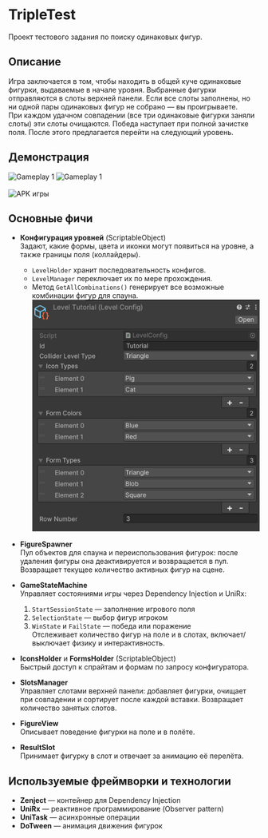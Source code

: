 # TripleTest

Проект тестового задания по поиску одинаковых фигур.

## Описание

Игра заключается в том, чтобы находить в общей куче одинаковые фигурки, выдаваемые в начале уровня. Выбранные фигурки отправляются в слоты верхней панели. Если все слоты заполнены, но ни одной пары одинаковых фигур не собрано — вы проигрываете.  
При каждом удачном совпадении (все три одинаковые фигурки заняли слоты) эти слоты очищаются. Победа наступает при полной зачистке поля. После этого предлагается перейти на следующий уровень.

## Демонстрация
<img src="output.gif" width="200" alt="Gameplay 1"> <img src="gif2.gif" width="200" alt="Gameplay 1">
<br><br>![APK игры](https://drive.google.com/file/d/1kz10V4va_Vb0H0Yarv-FfscoKya4fb6h/view?usp=sharing)
## Основные фичи

- **Конфигурация уровней** (ScriptableObject)  
  Задают, какие формы, цвета и иконки могут появиться на уровне, а также границы поля (коллайдеры).  
  - `LevelHolder` хранит последовательность конфигов.  
  - `LevelManager` переключает их по мере прохождения.  
  - Метод `GetAllCombinations()` генерирует все возможные комбинации фигур для спауна.
  ![Конфиг уровня](screen.jpg)

- **FigureSpawner**  
  Пул объектов для спауна и переиспользования фигурок: после удаления фигуры она деактивируется и возвращается в пул. Возвращает текущее количество активных фигур на сцене.  

- **GameStateMachine**  
  Управляет состояниями игры через Dependency Injection и UniRx:  
  1. `StartSessionState` — заполнение игрового поля  
  2. `SelectionState` — выбор фигур игроком  
  3. `WinState` и `FailState` — победа или поражение  
  Отслеживает количество фигур на поле и в слотах, включает/выключает физику и интерактивность.

- **IconsHolder** и **FormsHolder** (ScriptableObject)  
  Быстрый доступ к спрайтам и формам по запросу конфигуратора.

- **SlotsManager**  
  Управляет слотами верхней панели: добавляет фигурки, очищает при совпадении и сортирует после каждой вставки. Возвращает количество занятых слотов.

- **FigureView**  
  Описывает поведение фигурки на поле и в полёте.

- **ResultSlot**  
  Принимает фигурку в слот и отвечает за анимацию её перелёта.

## Используемые фреймворки и технологии

- **Zenject** — контейнер для Dependency Injection  
- **UniRx** — реактивное программирование (Observer pattern)  
- **UniTask** — асинхронные операции  
- **DoTween** — анимация движения фигурок
